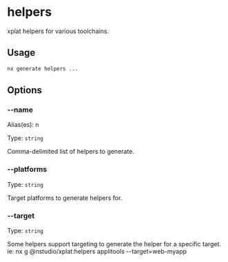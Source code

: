 # helpers

xplat helpers for various toolchains.

## Usage

```bash
nx generate helpers ...

```

## Options

### --name

Alias(es): n

Type: `string`

Comma-delimited list of helpers to generate.

### --platforms

Type: `string`

Target platforms to generate helpers for.

### --target

Type: `string`

Some helpers support targeting to generate the helper for a specific target. ie: nx g @nstudio/xplat:helpers applitools --target=web-myapp
